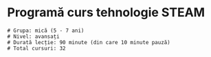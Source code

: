 # Programă curs tehnologie STEAM

    # Grupa: mică (5 - 7 ani)
    # Nivel: avansați
    # Durată lecție: 90 minute (din care 10 minute pauză)
    # Total cursuri: 32
